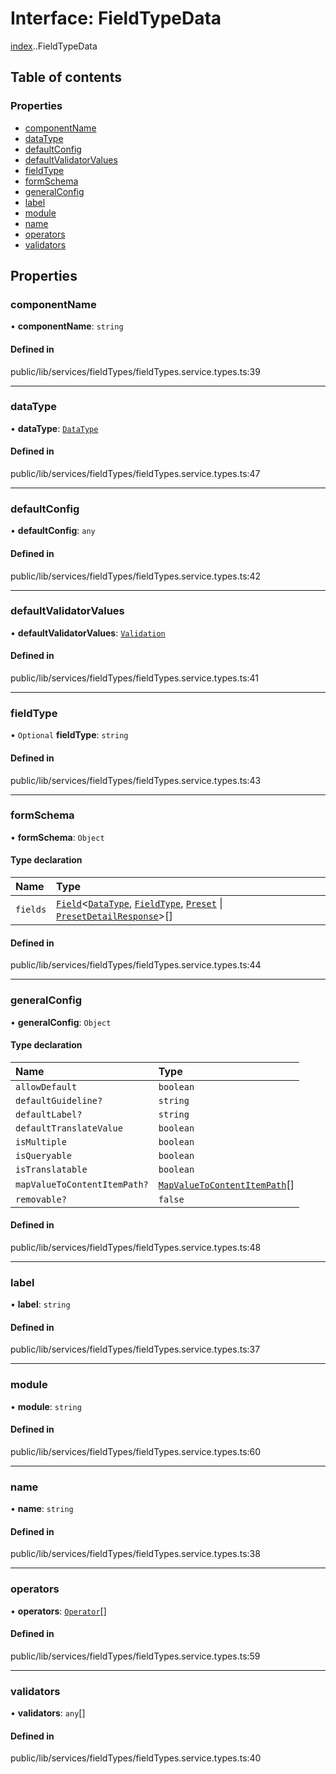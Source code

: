 # Interface: FieldTypeData

[index](../wiki/index).[<internal>](../wiki/index.%3Cinternal%3E).FieldTypeData

## Table of contents

### Properties

- [componentName](../wiki/index.%3Cinternal%3E.FieldTypeData#componentname)
- [dataType](../wiki/index.%3Cinternal%3E.FieldTypeData#datatype)
- [defaultConfig](../wiki/index.%3Cinternal%3E.FieldTypeData#defaultconfig)
- [defaultValidatorValues](../wiki/index.%3Cinternal%3E.FieldTypeData#defaultvalidatorvalues)
- [fieldType](../wiki/index.%3Cinternal%3E.FieldTypeData#fieldtype)
- [formSchema](../wiki/index.%3Cinternal%3E.FieldTypeData#formschema)
- [generalConfig](../wiki/index.%3Cinternal%3E.FieldTypeData#generalconfig)
- [label](../wiki/index.%3Cinternal%3E.FieldTypeData#label)
- [module](../wiki/index.%3Cinternal%3E.FieldTypeData#module)
- [name](../wiki/index.%3Cinternal%3E.FieldTypeData#name)
- [operators](../wiki/index.%3Cinternal%3E.FieldTypeData#operators)
- [validators](../wiki/index.%3Cinternal%3E.FieldTypeData#validators)

## Properties

### componentName

• **componentName**: `string`

#### Defined in

public/lib/services/fieldTypes/fieldTypes.service.types.ts:39

___

### dataType

• **dataType**: [`DataType`](../wiki/index.%3Cinternal%3E.DataType)

#### Defined in

public/lib/services/fieldTypes/fieldTypes.service.types.ts:47

___

### defaultConfig

• **defaultConfig**: `any`

#### Defined in

public/lib/services/fieldTypes/fieldTypes.service.types.ts:42

___

### defaultValidatorValues

• **defaultValidatorValues**: [`Validation`](../wiki/index.Validation)

#### Defined in

public/lib/services/fieldTypes/fieldTypes.service.types.ts:41

___

### fieldType

• `Optional` **fieldType**: `string`

#### Defined in

public/lib/services/fieldTypes/fieldTypes.service.types.ts:43

___

### formSchema

• **formSchema**: `Object`

#### Type declaration

| Name | Type |
| :------ | :------ |
| `fields` | [`Field`](../wiki/index.Field)<[`DataType`](../wiki/index.%3Cinternal%3E.DataType), [`FieldType`](../wiki/index.%3Cinternal%3E.FieldType), [`Preset`](../wiki/index.%3Cinternal%3E#preset) \| [`PresetDetailResponse`](../wiki/index.%3Cinternal%3E#presetdetailresponse)\>[] |

#### Defined in

public/lib/services/fieldTypes/fieldTypes.service.types.ts:44

___

### generalConfig

• **generalConfig**: `Object`

#### Type declaration

| Name | Type |
| :------ | :------ |
| `allowDefault` | `boolean` |
| `defaultGuideline?` | `string` |
| `defaultLabel?` | `string` |
| `defaultTranslateValue` | `boolean` |
| `isMultiple` | `boolean` |
| `isQueryable` | `boolean` |
| `isTranslatable` | `boolean` |
| `mapValueToContentItemPath?` | [`MapValueToContentItemPath`](../wiki/index.%3Cinternal%3E.MapValueToContentItemPath)[] |
| `removable?` | ``false`` |

#### Defined in

public/lib/services/fieldTypes/fieldTypes.service.types.ts:48

___

### label

• **label**: `string`

#### Defined in

public/lib/services/fieldTypes/fieldTypes.service.types.ts:37

___

### module

• **module**: `string`

#### Defined in

public/lib/services/fieldTypes/fieldTypes.service.types.ts:60

___

### name

• **name**: `string`

#### Defined in

public/lib/services/fieldTypes/fieldTypes.service.types.ts:38

___

### operators

• **operators**: [`Operator`](../wiki/index.%3Cinternal%3E.Operator)[]

#### Defined in

public/lib/services/fieldTypes/fieldTypes.service.types.ts:59

___

### validators

• **validators**: `any`[]

#### Defined in

public/lib/services/fieldTypes/fieldTypes.service.types.ts:40
